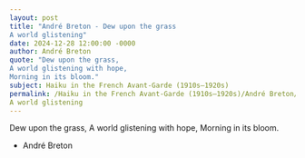 ```yaml
---
layout: post
title: "André Breton - Dew upon the grass
A world glistening"
date: 2024-12-28 12:00:00 -0000
author: André Breton
quote: "Dew upon the grass,
A world glistening with hope,
Morning in its bloom."
subject: Haiku in the French Avant-Garde (1910s–1920s)
permalink: /Haiku in the French Avant-Garde (1910s–1920s)/André Breton/André Breton - Dew upon the grass
A world glistening
---
```


Dew upon the grass,
A world glistening with hope,
Morning in its bloom.

- André Breton
